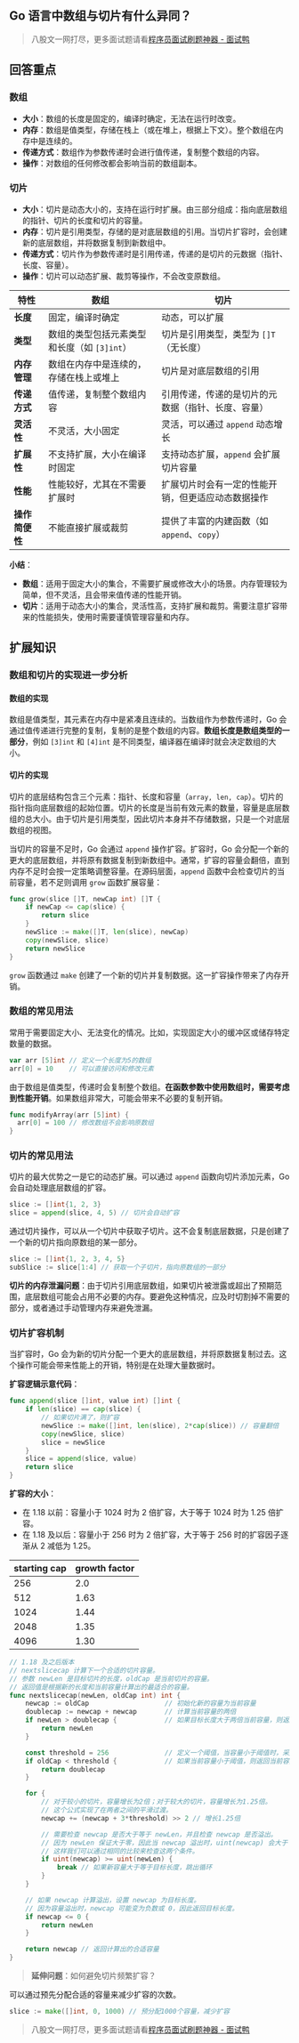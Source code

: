 ## Go 语言中数组与切片有什么异同？
> 八股文一网打尽，更多面试题请看[程序员面试刷题神器 - 面试鸭](https://www.mianshiya.com/)

## 回答重点

### 数组
- **大小**：数组的长度是固定的，编译时确定，无法在运行时改变。
- **内存**：数组是值类型，存储在栈上（或在堆上，根据上下文）。整个数组在内存中是连续的。
- **传递方式**：数组作为参数传递时会进行值传递，复制整个数组的内容。
- **操作**：对数组的任何修改都会影响当前的数组副本。

### 切片
- **大小**：切片是动态大小的，支持在运行时扩展。由三部分组成：指向底层数组的指针、切片的长度和切片的容量。
- **内存**：切片是引用类型，存储的是对底层数组的引用。当切片扩容时，会创建新的底层数组，并将数据复制到新数组中。
- **传递方式**：切片作为参数传递时是引用传递，传递的是切片的元数据（指针、长度、容量）。
- **操作**：切片可以动态扩展、裁剪等操作，不会改变原数组。

| 特性               | 数组                                    | 切片                                      |
|------------------|---------------------------------------|-----------------------------------------|
| **长度**           | 固定，编译时确定                          | 动态，可以扩展                              |
| **类型**           | 数组的类型包括元素类型和长度（如 `[3]int`）  | 切片是引用类型，类型为 `[]T`（无长度）         |
| **内存管理**        | 数组在内存中是连续的，存储在栈上或堆上             | 切片是对底层数组的引用        |
| **传递方式**        | 值传递，复制整个数组内容                    | 引用传递，传递的是切片的元数据（指针、长度、容量）|
| **灵活性**          | 不灵活，大小固定                          | 灵活，可以通过 `append` 动态增长                |
| **扩展性**          | 不支持扩展，大小在编译时固定                    | 支持动态扩展，`append` 会扩展切片容量              |
| **性能**            | 性能较好，尤其在不需要扩展时                  | 扩展切片时会有一定的性能开销，但更适应动态数据操作 |
| **操作简便性**      | 不能直接扩展或裁剪                         | 提供了丰富的内建函数（如 `append`、`copy`）        |

**小结**：
- **数组**：适用于固定大小的集合，不需要扩展或修改大小的场景。内存管理较为简单，但不灵活，且会带来值传递的性能开销。
- **切片**：适用于动态大小的集合，灵活性高，支持扩展和裁剪。需要注意扩容带来的性能损失，使用时需要谨慎管理容量和内存。

## 扩展知识

### 数组和切片的实现进一步分析

#### **数组的实现**

数组是值类型，其元素在内存中是紧凑且连续的。当数组作为参数传递时，Go 会通过值传递进行完整的复制，复制的是整个数组的内容。**数组长度是数组类型的一部分**，例如 `[3]int` 和 `[4]int` 是不同类型，编译器在编译时就会决定数组的大小。

#### **切片的实现**

  切片的底层结构包含三个元素：指针、长度和容量（`array, len, cap`）。切片的指针指向底层数组的起始位置。切片的长度是当前有效元素的数量，容量是底层数组的总大小。由于切片是引用类型，因此切片本身并不存储数据，只是一个对底层数组的视图。
  
当切片的容量不足时，Go 会通过 `append` 操作扩容。扩容时，Go 会分配一个新的更大的底层数组，并将原有数据复制到新数组中。通常，扩容的容量会翻倍，直到内存不足时会按一定策略调整容量。在源码层面，`append` 函数中会检查切片的当前容量，若不足则调用 `grow` 函数扩展容量：
```go
func grow(slice []T, newCap int) []T {
    if newCap <= cap(slice) {
        return slice
    }
    newSlice := make([]T, len(slice), newCap)
    copy(newSlice, slice)
    return newSlice
}
```

`grow` 函数通过 `make` 创建了一个新的切片并复制数据。这一扩容操作带来了内存开销。

### 数组的常见用法

常用于需要固定大小、无法变化的情况。比如，实现固定大小的缓冲区或储存特定数量的数据。
```go
var arr [5]int // 定义一个长度为5的数组
arr[0] = 10    // 可以直接访问和修改元素
```

由于数组是值类型，传递时会复制整个数组。**在函数参数中使用数组时，需要考虑到性能开销**。如果数组非常大，可能会带来不必要的复制开销。
```go
func modifyArray(arr [5]int) {
  arr[0] = 100 // 修改数组不会影响原数组
}
```

### 切片的常见用法

切片的最大优势之一是它的动态扩展。可以通过 `append` 函数向切片添加元素，Go 会自动处理底层数组的扩容。
```go
slice := []int{1, 2, 3}
slice = append(slice, 4, 5) // 切片会自动扩容
```

通过切片操作，可以从一个切片中获取子切片。这不会复制底层数据，只是创建了一个新的切片指向原数组的某一部分。
```go
slice := []int{1, 2, 3, 4, 5}
subSlice := slice[1:4] // 获取一个子切片，指向原数组的一部分
```

**切片的内存泄漏问题**：由于切片引用底层数组，如果切片被泄露或超出了预期范围，底层数组可能会占用不必要的内存。要避免这种情况，应及时切割掉不需要的部分，或者通过手动管理内存来避免泄漏。

### 切片扩容机制

当扩容时，Go 会为新的切片分配一个更大的底层数组，并将原数据复制过去。这个操作可能会带来性能上的开销，特别是在处理大量数据时。

**扩容逻辑示意代码**：
```go
func append(slice []int, value int) []int {
    if len(slice) == cap(slice) {
        // 如果切片满了，则扩容
        newSlice := make([]int, len(slice), 2*cap(slice)) // 容量翻倍
        copy(newSlice, slice)
        slice = newSlice
    }
    slice = append(slice, value)
    return slice
}
```
**扩容的大小**：
- 在 1.18 以前：容量小于 1024 时为 2 倍扩容，大于等于 1024 时为 1.25 倍扩容。
- 在 1.18 及以后：容量小于 256 时为 2 倍扩容，大于等于 256 时的扩容因子逐渐从 2 减低为 1.25。

|starting cap |   growth factor|
|---|-------|
|256          |   2.0|
|512          |   1.63|
|1024         |   1.44|
|2048         |   1.35|
|4096         |   1.30|

```go
// 1.18 及之后版本
// nextslicecap 计算下一个合适的切片容量。
// 参数 newLen 是目标切片的长度，oldCap 是当前切片的容量。
// 返回值是根据新的长度和当前容量计算出的最适合的容量。
func nextslicecap(newLen, oldCap int) int {
	newcap := oldCap                   // 初始化新的容量为当前容量
	doublecap := newcap + newcap       // 计算当前容量的两倍
	if newLen > doublecap {            // 如果目标长度大于两倍当前容量，则返回目标长度
		return newLen
	}

	const threshold = 256              // 定义一个阈值，当容量小于阈值时，采用2倍增长
	if oldCap < threshold {            // 如果当前容量小于阈值，则返回当前容量的2倍
		return doublecap
	}

	for {
		// 对于较小的切片，容量增长为2倍；对于较大的切片，容量增长为1.25倍。
		// 这个公式实现了在两者之间的平滑过渡。
		newcap += (newcap + 3*threshold) >> 2 // 增长1.25倍

		// 需要检查 newcap 是否大于等于 newLen，并且检查 newcap 是否溢出。
		// 因为 newLen 保证大于零，因此当 newcap 溢出时，uint(newcap) 会大于 uint(newLen)。
		// 这样我们可以通过相同的比较来检查这两个条件。
		if uint(newcap) >= uint(newLen) {
			break // 如果新容量大于等于目标长度，跳出循环
		}
	}

	// 如果 newcap 计算溢出，设置 newcap 为目标长度。
	// 因为容量溢出时，newcap 可能变为负数或 0，因此返回目标长度。
	if newcap <= 0 {
		return newLen
	}

	return newcap // 返回计算出的合适容量
}

```

> **延伸问题**：如何避免切片频繁扩容？

可以通过预先分配合适的容量来减少扩容的次数。
```go
slice := make([]int, 0, 1000) // 预分配1000个容量，减少扩容
```



> 八股文一网打尽，更多面试题请看[程序员面试刷题神器 - 面试鸭](https://www.mianshiya.com/)